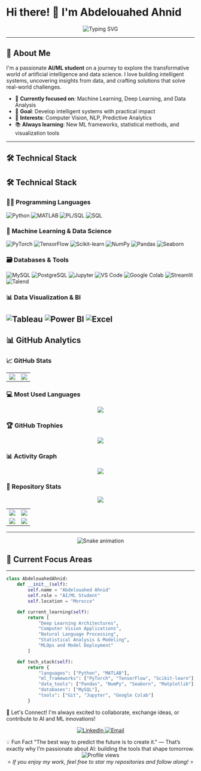 # Hi there! 👋 I'm Abdelouahed Ahnid

<div align="center">
  <img src="https://readme-typing-svg.herokuapp.com?font=Fira+Code&pause=1000&color=2E9EF7&center=true&vCenter=true&width=435&lines=AI%2FML+Student;Data+Science+Enthusiast;Machine+Learning+Explorer;Intelligent+Systems+Developer" alt="Typing SVG" />
</div>

---

## 🚀 About Me

I'm a passionate **AI/ML student** on a journey to explore the transformative world of artificial intelligence and data science. I love building intelligent systems, uncovering insights from data, and crafting solutions that solve real-world challenges.

- 🔬 **Currently focused on**: Machine Learning, Deep Learning, and Data Analysis  
- 🎯 **Goal**: Develop intelligent systems with practical impact  
- 🌟 **Interests**: Computer Vision, NLP, Predictive Analytics  
- 📚 **Always learning**: New ML frameworks, statistical methods, and visualization tools  

---

## 🛠️ Technical Stack

## 🛠️ Technical Stack

### 👨‍💻 Programming Languages
![Python](https://raw.githubusercontent.com/devicons/devicon/master/icons/python/python-original.svg)
![MATLAB](https://upload.wikimedia.org/wikipedia/commons/2/21/Matlab_Logo.png)
![PL/SQL](https://upload.wikimedia.org/wikipedia/commons/8/8d/Oracle_PL-SQL_logo.svg)
![SQL](https://img.icons8.com/color/48/sql.png)

### 🧠 Machine Learning & Data Science
![PyTorch](https://www.vectorlogo.zone/logos/pytorch/pytorch-icon.svg)
![TensorFlow](https://www.vectorlogo.zone/logos/tensorflow/tensorflow-icon.svg)
![Scikit-learn](https://upload.wikimedia.org/wikipedia/commons/0/05/Scikit_learn_logo_small.svg)
![NumPy](https://raw.githubusercontent.com/devicons/devicon/master/icons/numpy/numpy-original.svg)
![Pandas](https://raw.githubusercontent.com/devicons/devicon/master/icons/pandas/pandas-original.svg)
![Seaborn](https://seaborn.pydata.org/_images/logo-mark-lightbg.svg)

### 🗃️ Databases & Tools
![MySQL](https://raw.githubusercontent.com/devicons/devicon/master/icons/mysql/mysql-original-wordmark.svg)
![PostgreSQL](https://raw.githubusercontent.com/devicons/devicon/master/icons/postgresql/postgresql-original.svg)
![Jupyter](https://raw.githubusercontent.com/devicons/devicon/master/icons/jupyter/jupyter-original-wordmark.svg)
![VS Code](https://raw.githubusercontent.com/devicons/devicon/master/icons/vscode/vscode-original.svg)
![Google Colab](https://www.vectorlogo.zone/logos/google_colab/google_colab-icon.svg)
![Streamlit](https://streamlit.io/images/brand/streamlit-logo-primary-colormark-darktext.svg)
![Talend](https://www.talend.com/wp-content/uploads/2020/10/talend-logo.svg)

### 📊 Data Visualization & BI
![Tableau](https://cdn.worldvectorlogo.com/logos/tableau-software.svg)
![Power BI](https://seeklogo.com/images/P/power-bi-logo-0B2E3F7CDA-seeklogo.com.png)
![Excel](https://cdn.worldvectorlogo.com/logos/microsoft-excel-2013.svg)
---

## 📊 GitHub Analytics

### 📈 GitHub Stats
<div align="center">
  <table>
    <tr>
      <td><img src="https://github-readme-stats.vercel.app/api?username=ahnidabdo1&show_icons=true&theme=tokyonight&include_all_commits=true&count_private=true&hide_border=true" /></td>
      <td><img src="https://github-readme-streak-stats.herokuapp.com/?user=ahnidabdo1&theme=tokyonight&hide_border=true" /></td>
    </tr>
  </table>
</div>

### 💻 Most Used Languages
<div align="center">
  <img src="https://github-readme-stats.vercel.app/api/top-langs/?username=ahnidabdo1&layout=compact&theme=tokyonight&hide_border=true&langs_count=10" />
</div>

### 🏆 GitHub Trophies
<div align="center">
  <img src="https://github-profile-trophy.vercel.app/?username=ahnidabdo1&theme=tokyonight&no-frame=true&no-bg=false&margin-w=4&row=1" />
</div>

### 📊 Activity Graph
<div align="center">
  <img src="https://github-readme-activity-graph.vercel.app/graph?username=ahnidabdo1&theme=tokyo-night&hide_border=true" />
</div>

### 💼 Repository Stats
<div align="center">
  <img src="https://github-profile-summary-cards.vercel.app/api/cards/profile-details?username=ahnidabdo1&theme=tokyonight" />
</div>
<div align="center">
  <table>
    <tr>
      <td><img src="https://github-profile-summary-cards.vercel.app/api/cards/repos-per-language?username=ahnidabdo1&theme=tokyonight" /></td>
      <td><img src="https://github-profile-summary-cards.vercel.app/api/cards/most-commit-language?username=ahnidabdo1&theme=tokyonight" /></td>
    </tr>
    <tr>
      <td><img src="https://github-profile-summary-cards.vercel.app/api/cards/stats?username=ahnidabdo1&theme=tokyonight" /></td>
      <td><img src="https://github-profile-summary-cards.vercel.app/api/cards/productive-time?username=ahnidabdo1&theme=tokyonight&utc_offset=0" /></td>
    </tr>
  </table>
</div>

---
<p align="center">
<img src="https://raw.githubusercontent.com/xdweeb/xdweeb/output/snake.svg" alt="Snake animation" />
</p>

###
## 🎯 Current Focus Areas

---
```python
class AbdelouahedAhnid:
    def __init__(self):
        self.name = "Abdelouahed Ahnid"
        self.role = "AI/ML Student"
        self.location = "Morocco"

    def current_learning(self):
        return [
            "Deep Learning Architectures",
            "Computer Vision Applications",
            "Natural Language Processing",
            "Statistical Analysis & Modeling",
            "MLOps and Model Deployment"
        ]

    def tech_stack(self):
        return {
            "languages": ["Python", "MATLAB"],
            "ml_frameworks": ["PyTorch", "TensorFlow", "Scikit-learn"],
            "data_tools": ["Pandas", "NumPy", "Seaborn", "Matplotlib"],
            "databases": ["MySQL"],
            "tools": ["Git", "Jupyter", "Google Colab"]
        }
```
🤝 Let's Connect!
I'm always excited to collaborate, exchange ideas, or contribute to AI and ML innovations!

<p align="center"> <a href="https://linkedin.com/in/abdelouahed-ahnid" target="_blank"> <img src="https://img.shields.io/badge/LinkedIn-0077B5?style=for-the-badge&logo=linkedin&logoColor=white" alt="LinkedIn"/> </a> <a href="mailto:ahnidabdelouahed@gmail.com"> <img src="https://img.shields.io/badge/Email-D14836?style=for-the-badge&logo=gmail&logoColor=white" alt="Email"/> </a> </p>
💡 Fun Fact
"The best way to predict the future is to create it."
— That’s exactly why I’m passionate about AI: building the tools that shape tomorrow.

<div align="center"> <img src="https://komarev.com/ghpvc/?username=ahnidabdo1&color=blueviolet&style=flat-square&label=Profile+Views" alt="Profile views"/> </div> <div align="center"> ⭐ <i>If you enjoy my work, feel free to star my repositories and follow along!</i> ⭐ </div>
